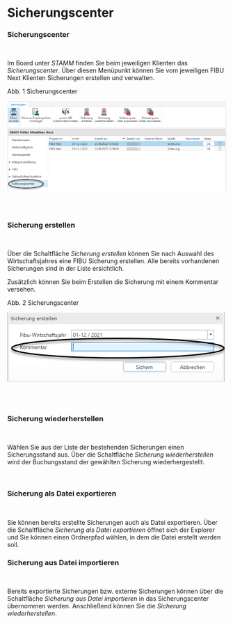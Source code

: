 # Sicherungscenter

### Sicherungscenter

&nbsp;

Im Board unter *STAMM* finden Sie beim jeweiligen Klienten das *Sicherungscenter*. Über diesen Menüpunkt können Sie vom jeweiligen FIBU Next Klienten Sicherungen erstellen und verwalten.

Abb. 1 Sicherungscenter

![Image](<../assets/NeuesElement200.png>)

### &nbsp;

### Sicherung erstellen

&nbsp;

Über die Schaltfläche *Sicherung erstellen* können Sie nach Auswahl des Wirtschaftsjahres eine FIBU Sicherung erstellen. Alle bereits vorhandenen Sicherungen sind in der Liste ersichtlich.&nbsp;

Zusätzlich können Sie beim Erstellen die Sicherung mit einem Kommentar versehen.

Abb. 2 Sicherungscenter

![Image](<../assets/NeuesElement199.png>)

\
&nbsp;

### Sicherung wiederherstellen

&nbsp;

Wählen Sie aus der Liste der bestehenden Sicherungen einen Sicherungsstand aus. Über die Schaltfläche *Sicherung wiederherstellen* wird der Buchungsstand der gewählten Sicherung wiederhergestellt.

&nbsp;

### Sicherung als Datei exportieren

&nbsp;

Sie können bereits erstellte Sicherungen auch als Datei exportieren. Über die Schaltfläche *Sicherung als Datei exportieren* öffnet sich der Explorer und Sie können einen Ordnerpfad wählen, in dem die Datei erstellt werden soll.

### Sicherung aus Datei importieren

&nbsp;

Bereits exportierte Sicherungen bzw. externe Sicherungen können über die Schaltfläche *Sicherung aus Datei importieren* in das Sicherungscenter übernommen werden. Anschließend können Sie die *Sicherung wiederherstellen*.

